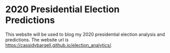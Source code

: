 # 2020 Presidential Election Predictions

This website will be used to blog my 2020 presidential election analysis and predictions. The website url is https://cassidybargell.github.io/election_analytics/.

